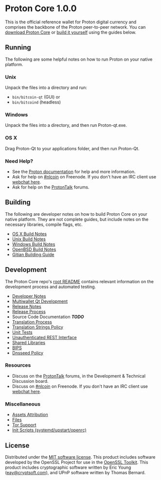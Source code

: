 Proton Core 1.0.0
=====================

This is the official reference wallet for Proton digital currency and comprises the backbone of the Proton peer-to-peer network. You can [download Proton Core](https://nlcoin.io) or [build it yourself](#building) using the guides below.

Running
---------------------
The following are some helpful notes on how to run Proton on your native platform.

### Unix

Unpack the files into a directory and run:

- `bin/bitcoin-qt` (GUI) or
- `bin/bitcoind` (headless)

### Windows

Unpack the files into a directory, and then run Proton-qt.exe.

### OS X

Drag Proton-Qt to your applications folder, and then run Proton-Qt.

### Need Help?

* See the [Proton documentation](https://nlcoin.atlassian.net/wiki/display/DOC)
for help and more information.
* Ask for help on [#nlcoin](http://webchat.freenode.net?channels=Protoncoin) on Freenode. If you don't have an IRC client use [webchat here](http://webchat.freenode.net?channels=Protoncoin).
* Ask for help on the [ProtonTalk](https://Protontalk.org/) forums.

Building
---------------------
The following are developer notes on how to build Proton Core on your native platform. They are not complete guides, but include notes on the necessary libraries, compile flags, etc.

- [OS X Build Notes](build-osx.md)
- [Unix Build Notes](build-unix.md)
- [Windows Build Notes](build-windows.md)
- [OpenBSD Build Notes](build-openbsd.md)
- [Gitian Building Guide](gitian-building.md)

Development
---------------------
The Proton Core repo's [root README](/README.md) contains relevant information on the development process and automated testing.

- [Developer Notes](developer-notes.md)
- [Multiwallet Qt Development](multiwallet-qt.md)
- [Release Notes](release-notes.md)
- [Release Process](release-process.md)
- Source Code Documentation ***TODO***
- [Translation Process](translation_process.md)
- [Translation Strings Policy](translation_strings_policy.md)
- [Unit Tests](unit-tests.md)
- [Unauthenticated REST Interface](REST-interface.md)
- [Shared Libraries](shared-libraries.md)
- [BIPS](bips.md)
- [Dnsseed Policy](dnsseed-policy.md)

### Resources
* Discuss on the [ProtonTalk](https://Protontalk.org/) forums, in the Development & Technical Discussion board.
* Discuss on [#nlcoin](http://webchat.freenode.net/?channels=Protoncoin) on Freenode. If you don't have an IRC client use [webchat here](http://webchat.freenode.net/?channels=Protoncoin).

### Miscellaneous
- [Assets Attribution](assets-attribution.md)
- [Files](files.md)
- [Tor Support](tor.md)
- [Init Scripts (systemd/upstart/openrc)](init.md)

License
---------------------
Distributed under the [MIT software license](http://www.opensource.org/licenses/mit-license.php).
This product includes software developed by the OpenSSL Project for use in the [OpenSSL Toolkit](https://www.openssl.org/). This product includes
cryptographic software written by Eric Young ([eay@cryptsoft.com](mailto:eay@cryptsoft.com)), and UPnP software written by Thomas Bernard.
